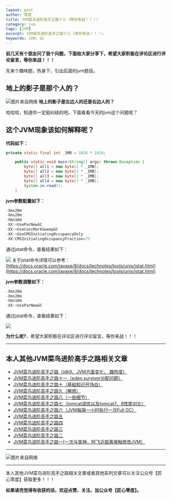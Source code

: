 ```yaml
---
layout: post 
author: 零度
title: JVM菜鸟进阶高手之路十三（等你来战！！！）
category: jvm
tags: [JVM]
excerpt: JVM菜鸟进阶高手之路十三（等你来战！！！）。
keywords: JVM, GC
---
```


**前几天有个朋友问了我个问题，下面给大家分享下，希望大家积极在评论区进行评论留言，等你来战！！！**

先来个趣味题，热身下，引出后面的jvm题目。
## 地上的影子是那个人的？
![图片来自网络](http://upload-images.jianshu.io/upload_images/7849276-92d3f09fae12304e.JPEG?imageMogr2/auto-orient/strip%7CimageView2/2/w/1240)
**地上的影子是左边人的还是右边人的？**

哈哈哈，知道你一定挺纠结的吧。下面看看今天的jvm这个问题呢？
## 这个JVM现象该如何解释呢？
**代码如下：**
``` java
private static final int _1MB = 1024 * 1024;

	public static void main(String[] args) throws Exception {
		byte[] all1 = new byte[2 * _1MB];
		byte[] all2 = new byte[2 * _1MB];
		byte[] all3 = new byte[2 * _1MB];
		byte[] all4 = new byte[7 * _1MB];
		System.in.read();
	}
```
**jvm参数配置如下：**
``` java
-Xmx20m
-Xms20m
-Xmn10m
-XX:+UseParNewGC 
-XX:+UseConcMarkSweepGC 
-XX:+UseCMSInitiatingOccupancyOnly 
-XX:CMSInitiatingOccupancyFraction=75 
```
通过jstat命令，查看结果如下：

![](http://upload-images.jianshu.io/upload_images/7849276-7d4ec32bd5e7a735.png?imageMogr2/auto-orient/strip%7CimageView2/2/w/1240)
关于jstat命令详情可以参考：
[https://docs.oracle.com/javase/8/docs/technotes/tools/unix/jstat.html](https://docs.oracle.com/javase/8/docs/technotes/tools/unix/jstat.html)

**jvm参数调整如下：**
``` java
-Xmx20m
-Xms20m
-Xmn10m
-XX:+UseParNewGC 
```
通过jstat命令，查看结果如下：

![](http://upload-images.jianshu.io/upload_images/7849276-c2998bc6cf44417d.png?imageMogr2/auto-orient/strip%7CimageView2/2/w/1240)

**为什么呢?**，希望大家积极在评论区进行评论留言，等你来战！！！



--------------------------
## 本人其他JVM菜鸟进阶高手之路相关文章
- [JVM菜鸟进阶高手之路（jdk9、JVM方面变化， 蹭热度）](https://mp.weixin.qq.com/s?__biz=MzU2NjIzNDk5NQ==&mid=2247483711&idx=1&sn=2e2e702f68d84d3c9dc9173b56de603c&scene=19#wechat_redirect)
- [JVM菜鸟进阶高手之路十一（eden survivor分配问题）](https://mp.weixin.qq.com/s?__biz=MzU2NjIzNDk5NQ==&mid=2247483702&idx=1&sn=310d34a5a10f12959fd58581507e7b3f&scene=19#wechat_redirect)
- [JVM菜鸟进阶高手之路十（基础知识开场白）](https://mp.weixin.qq.com/s?__biz=MzU2NjIzNDk5NQ==&mid=2247483703&idx=1&sn=d24bf3f2fe869e272e0c1543cc8ebf42&scene=19#wechat_redirect)
- [JVM菜鸟进阶高手之路九（解惑）](https://mp.weixin.qq.com/s?__biz=MzU2NjIzNDk5NQ==&mid=2247483673&idx=1&sn=bc11600868fd7d659bb6792101c1fd20&scene=19#wechat_redirect)
- [JVM菜鸟进阶高手之路八（一些细节）](https://mp.weixin.qq.com/s?__biz=MzU2NjIzNDk5NQ==&mid=2247483688&idx=1&sn=4d9023d7f556b308070915df999ce4a9&scene=19#wechat_redirect)
- [JVM菜鸟进阶高手之路七（tomcat调优以及tomcat7、8性能对比）](https://mp.weixin.qq.com/s?__biz=MzU2NjIzNDk5NQ==&mid=2247483695&idx=1&sn=3afc6e930ed602dad45bc1ae75afef7e&scene=19#wechat_redirect)
- [JVM菜鸟进阶高手之路六（JVM每隔一小时执行一次Full GC）](https://mp.weixin.qq.com/s?__biz=MzU2NjIzNDk5NQ==&mid=2247483691&idx=1&sn=61e77c56a654985eb44c3e8f91f088a9&scene=19#wechat_redirect)
- [JVM菜鸟进阶高手之路五](https://mp.weixin.qq.com/s?__biz=MzU2NjIzNDk5NQ==&mid=2247483691&idx=2&sn=e80b391d9bec94e24cad615dab156d46&scene=19#wechat_redirect)
- [JVM菜鸟进阶高手之路四](https://mp.weixin.qq.com/s?__biz=MzU2NjIzNDk5NQ==&mid=2247483680&idx=4&sn=d590b1dcb0533027b0e632fe6c1f4d21&scene=19#wechat_redirect)
- [JVM菜鸟进阶高手之路三](https://mp.weixin.qq.com/s?__biz=MzU2NjIzNDk5NQ==&mid=2247483680&idx=3&sn=0f0d3ca480c28470ef41686ad7d61a6c&scene=19#wechat_redirect)
- [JVM菜鸟进阶高手之路二](https://mp.weixin.qq.com/s?__biz=MzU2NjIzNDk5NQ==&mid=2247483680&idx=2&sn=c83333705f423ad344c61a8541457897&scene=19#wechat_redirect)
- [JVM菜鸟进阶高手之路一(一次与笨神，阿飞近距离接触修改JVM）](https://mp.weixin.qq.com/s?__biz=MzU2NjIzNDk5NQ==&mid=2247483680&idx=1&sn=079d801a792b03016704dfcc99158b6e&scene=19#wechat_redirect)

----------------------------------------------------------------
![图片来自网络](http://upload-images.jianshu.io/upload_images/7849276-bf57531b1e784827.png?imageMogr2/auto-orient/strip%7CimageView2/2/w/1240)

-------------------

本人其他JVM菜鸟进阶高手之路相关文章或者其他系列文章可以关注公众号【匠心零度】获取更多！！！

**如果读完觉得有收获的话，欢迎点赞、关注、加公众号【匠心零度】。**